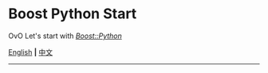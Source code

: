 # Boost Python Start

OvO Let's start with [_Boost::Python_](https://wiki.python.org/moin/boost.python)

[English](https://github.com/NagiSenbon/Boost_Python_Start/blob/master/README.md) **|** [中文](https://github.com/NagiSenbon/Boost_Python_Start/blob/master/README_CN.md)

---
